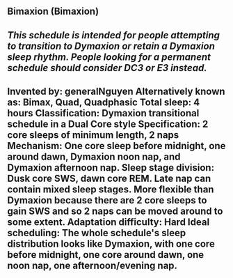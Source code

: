 Bimaxion (Bimaxion)
-----------------------------------------------
*This schedule is intended for people attempting to transition to Dymaxion or retain a Dymaxion sleep rhythm. People looking for a permanent schedule should consider DC3 or E3 instead.*
-----------------------------------------------
**Invented by**: generalNguyen
**Alternatively known as**: Bimax, Quad, Quadphasic
**Total sleep**: 4 hours
**Classification**: Dymaxion transitional schedule in a Dual Core style
**Specification**: 2 core sleeps of minimum length, 2 naps
**Mechanism**: One core sleep before midnight, one around dawn, Dymaxion noon nap, and Dymaxion afternoon nap. Sleep stage division: Dusk core SWS, dawn core REM. Late nap can contain mixed sleep stages. More flexible than Dymaxion because there are 2 core sleeps to gain SWS and so 2 naps can be moved around to some extent.
**Adaptation difficulty**: Hard
**Ideal scheduling**: The whole schedule's sleep distribution looks like Dymaxion, with one core before midnight, one core around dawn, one noon nap, one afternoon/evening nap.
-----------------------------------------------
